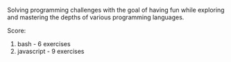 Solving programming challenges with the goal of having fun while
exploring and mastering the depths of various programming languages.

Score:
1. bash - 6 exercises
2. javascript - 9 exercises
